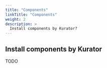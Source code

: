 ```yaml
---
title: "Components"
linkTitle: "Components"
weight: 2
description: >
  Install components by Kurator?
---
```


## Install components by Kurator

TODO

